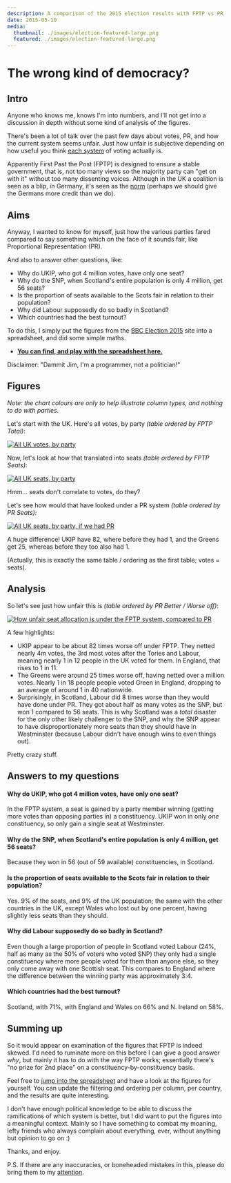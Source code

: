 ```yaml
---
description: A comparison of the 2015 election results with FPTP vs PR
date: 2015-05-10
media:
  thumbnail: ./images/election-featured-large.png
  featured: ./images/election-featured-large.png
---
```


# The wrong kind of democracy?

## Intro

Anyone who knows me, knows I'm into numbers, and I'll not get into a discussion in depth without some kind of analysis of the figures.

There's been a lot of talk over the past few days about votes, PR, and how the current system seems unfair. Just how unfair is subjective depending on how useful you think [each system](http://idea.int/esd/glossary.cfm) of voting actually is.

Apparently First Past the Post (FPTP) is designed to ensure a stable government, that is, not too many views so the majority party can "get on with it" without too many dissenting voices. Although in the UK a coalition is seen as a blip, in Germany, it's seen as the [norm](http://theguardian.com/politics/2015/may/05/britain-weird-electoral-system-uk-general-election-europe) (perhaps we should give the Germans more credit than we do).

## Aims

Anyway, I wanted to know for myself, just how the various parties fared compared to say something which on the face of it sounds fair, like Proportional Representation (PR).

And also to answer other questions, like:

- Why do UKIP, who got 4 million votes, have only one seat?
- Why do the SNP, when Scotland's entire population is only 4 million, get 56 seats?
- Is the proportion of seats available to the Scots fair in relation to their population?
- Why did Labour supposedly do so badly in Scotland?
- Which countries had the best turnout?

To do this, I simply put the figures from the [BBC Election 2015](http://bbc.co.uk/news/election/2015/results) site into a spreadsheet, and did some simple maths.

- **[You can find, and play with the spreadsheet here.](https://onedrive.live.com/redir?page=view&resid=65A55583927C4A01!1087&authkey=!ADPjYchPRCGXdK4)**

Disclaimer: "Dammit Jim, I'm a programmer, not a politician!"

## Figures

_Note: the chart colours are only to help illustrate column types, and nothing to do with parties._

Let's start with the UK. Here's all votes, by party _(table ordered by FPTP Total)_:

[![All UK votes, by party](http://davestewart.co.uk/wp-content/uploads/uk-votes-crop.png)](./images/uk-votes.png)

Now, let's look at how that translated into seats _(table ordered by FPTP Seats)_:

[![All UK seats, by party](http://davestewart.co.uk/wp-content/uploads/uk-seats-fptp-crop.png)](./images/uk-seats-fptp.png)

 

Hmm... seats don't correlate to votes, do they?

Let's see how would that have looked under a PR system _(table ordered by PR Seats):_

[![All UK seats, by party, if we had PR](http://davestewart.co.uk/wp-content/uploads/uk-seats-pr-crop.png)](./images/uk-seats-pr.png)

A huge difference! UKIP have 82, where before they had 1, and the Greens get 25, whereas before they too also had 1.

(Actually, this is exactly the same table / ordering as the first table; votes = seats).

## Analysis

So let's see just how unfair this is _(table ordered by PR Better / Worse off)_:

[![How unfair seat allocation is under the FPTP system, compared to PR](http://davestewart.co.uk/wp-content/uploads/uk-unfairness-crop.png)](./images/uk-unfairness.png)

A few highlights:

- UKIP appear to be about 82 times worse off under FPTP. They netted nearly 4m votes, the 3rd most votes after the Tories and Labour, meaning nearly 1 in 12 people in the UK voted for them. In England, that rises to 1 in 11.
- The Greens were around 25 times worse off, having netted over a million votes. Nearly 1 in 18 people people voted Green in England, dropping to an average of around 1 in 40 nationwide.
- Surprisingly, in Scotland, Labour did 8 times worse than they would have done under PR. They got about half as many votes as the SNP, but won 1 compared to 56 seats. This is why Scotland was a _total_ disaster for the only other likely challenger to the SNP, and why the SNP appear to have disproportionately more seats than they should have in Westminster (because Labour didn't have enough wins to even things out).

Pretty crazy stuff.

## Answers to my questions

#### Why do UKIP, who got 4 million votes, have only one seat?

In the FPTP system, a seat is gained by a party member winning (getting more votes than opposing parties in) a constituency. UKIP won in only _one_ constituency, so only gain a single seat at Westminster.

#### Why do the SNP, when Scotland's entire population is only 4 million, get 56 seats?

Because they won in 56 (out of 59 available) constituencies, in Scotland.

#### Is the proportion of seats available to the Scots fair in relation to their population?

Yes. 9% of the seats, and 9% of the UK population; the same with the other countries in the UK, except Wales who lost out by one percent, having slightly less seats than they should.

#### Why did Labour supposedly do so badly in Scotland?

Even though a large proportion of people in Scotland voted Labour (24%, half as many as the 50% of voters who voted SNP) they only had a single constituency where more people voted for them than anyone else, so they only come away with one Scottish seat. This compares to England where the difference between the winning party was approximately 3:4.

#### Which countries had the best turnout?

Scotland, with 71%, with England and Wales on 66% and N. Ireland on 58%.

## Summing up

So it would appear on examination of the figures that FPTP is indeed skewed. I'd need to ruminate more on this before I can give a good answer _why_, but mainly it has to do with the way FPTP works; essentially there's "no prize for 2nd place" on a constituency-by-constituency basis.

Feel free to [jump into the spreadsheet](http://davestewart.co.uk/blog/the-wrong-kind-of-democracy/) and have a look at the figures for yourself. You can update the filtering and ordering per column, per country, and the results are quite interesting.

I don't have enough political knowledge to be able to discuss the ramifications of which system is better, but I did want to put the figures into a meaningful context. Mainly so I have something to combat my moaning, lefty friends who always complain about everything, ever, without anything but opinion to go on :)

Thanks, and enjoy.

P.S. If there are any inaccuracies, or boneheaded mistakes in this, please do bring them to my [attention](http://davestewart.co.uk/contact/).
